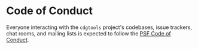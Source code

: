 # Code of Conduct

Everyone interacting with the `cdgtools` project's codebases,
issue trackers, chat rooms, and mailing lists is expected to follow the
[PSF Code of Conduct](https://www.python.org/psf/codeofconduct/).
